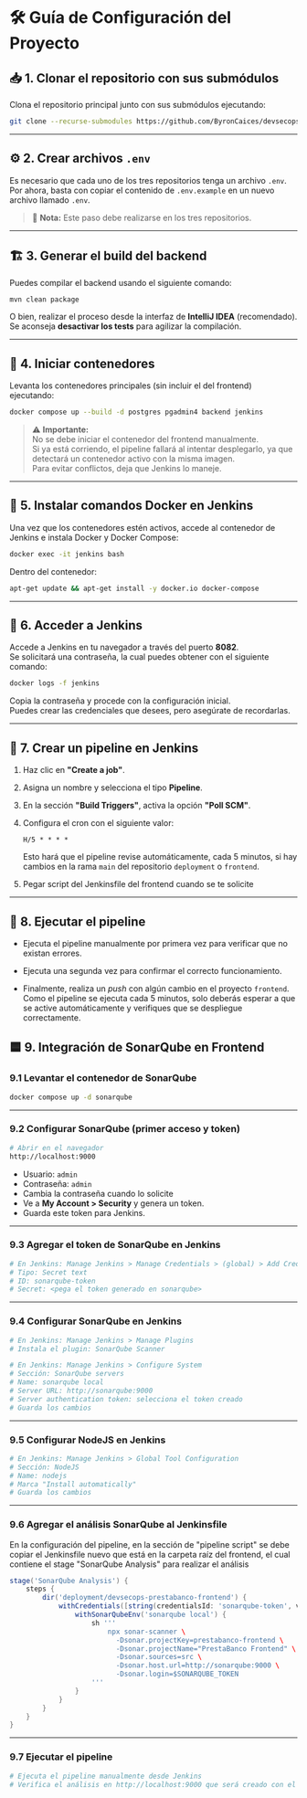 # 🛠️ Guía de Configuración del Proyecto

## 📥 1. Clonar el repositorio con sus submódulos

Clona el repositorio principal junto con sus submódulos ejecutando:

```bash
git clone --recurse-submodules https://github.com/ByronCaices/devsecops-pep1-deployment.git
```

---

## ⚙️ 2. Crear archivos `.env`

Es necesario que cada uno de los tres repositorios tenga un archivo `.env`.  
Por ahora, basta con copiar el contenido de `.env.example` en un nuevo archivo llamado `.env`.

> 📄 **Nota:** Este paso debe realizarse en los tres repositorios.

---

## 🏗️ 3. Generar el build del backend

Puedes compilar el backend usando el siguiente comando:

```bash
mvn clean package
```

O bien, realizar el proceso desde la interfaz de **IntelliJ IDEA** (recomendado).  
Se aconseja **desactivar los tests** para agilizar la compilación.

---

## 🐳 4. Iniciar contenedores

Levanta los contenedores principales (sin incluir el del frontend) ejecutando:

```bash
docker compose up --build -d postgres pgadmin4 backend jenkins
```

> ⚠️ **Importante:**  
> No se debe iniciar el contenedor del frontend manualmente.  
> Si ya está corriendo, el pipeline fallará al intentar desplegarlo, ya que detectará un contenedor activo con la misma imagen.  
> Para evitar conflictos, deja que Jenkins lo maneje.

---

## 🔧 5. Instalar comandos Docker en Jenkins

Una vez que los contenedores estén activos, accede al contenedor de Jenkins e instala Docker y Docker Compose:

```bash
docker exec -it jenkins bash
```

Dentro del contenedor:

```bash
apt-get update && apt-get install -y docker.io docker-compose
```

---

## 🔑 6. Acceder a Jenkins

Accede a Jenkins en tu navegador a través del puerto **8082**.  
Se solicitará una contraseña, la cual puedes obtener con el siguiente comando:

```bash
docker logs -f jenkins
```

Copia la contraseña y procede con la configuración inicial.  
Puedes crear las credenciales que desees, pero asegúrate de recordarlas.

---

## 🧩 7. Crear un pipeline en Jenkins

1. Haz clic en **"Create a job"**.
    
2. Asigna un nombre y selecciona el tipo **Pipeline**.
    
3. En la sección **"Build Triggers"**, activa la opción **"Poll SCM"**.
    
4. Configura el cron con el siguiente valor:
    
    ```
    H/5 * * * *
    ```
    
    Esto hará que el pipeline revise automáticamente, cada 5 minutos, si hay cambios en la rama `main` del repositorio `deployment` o `frontend`.
5. Pegar script del Jenkinsfile del frontend cuando se te solicite

---

## 🚀 8. Ejecutar el pipeline

- Ejecuta el pipeline manualmente por primera vez para verificar que no existan errores.
    
- Ejecuta una segunda vez para confirmar el correcto funcionamiento.
    
- Finalmente, realiza un _push_ con algún cambio en el proyecto `frontend`.  
    Como el pipeline se ejecuta cada 5 minutos, solo deberás esperar a que se active automáticamente y verifiques que se despliegue correctamente.
    

## 🟦 9. Integración de SonarQube en Frontend

### 9.1 Levantar el contenedor de SonarQube

```bash
docker compose up -d sonarqube
```

---

### 9.2 Configurar SonarQube (primer acceso y token)

```bash
# Abrir en el navegador
http://localhost:9000
```

- Usuario: `admin`
- Contraseña: `admin`
- Cambia la contraseña cuando lo solicite
- Ve a **My Account > Security** y genera un token.
- Guarda este token para Jenkins.

---

### 9.3 Agregar el token de SonarQube en Jenkins

```bash
# En Jenkins: Manage Jenkins > Manage Credentials > (global) > Add Credentials
# Tipo: Secret text
# ID: sonarqube-token
# Secret: <pega el token generado en sonarqube>
```

---

### 9.4 Configurar SonarQube en Jenkins

```bash
# En Jenkins: Manage Jenkins > Manage Plugins
# Instala el plugin: SonarQube Scanner

# En Jenkins: Manage Jenkins > Configure System
# Sección: SonarQube servers
# Name: sonarqube local
# Server URL: http://sonarqube:9000
# Server authentication token: selecciona el token creado
# Guarda los cambios
```

---

### 9.5 Configurar NodeJS en Jenkins

```bash
# En Jenkins: Manage Jenkins > Global Tool Configuration
# Sección: NodeJS
# Name: nodejs
# Marca "Install automatically"
# Guarda los cambios
```

---

### 9.6 Agregar el análisis SonarQube al Jenkinsfile

En la configuración del pipeline, en la sección de "pipeline script" se debe copiar el Jenkinsfile nuevo que está en la carpeta raíz del frontend, el cual contiene el stage "SonarQube Analysis" para realizar el análisis

```groovy
stage('SonarQube Analysis') {
    steps {
        dir('deployment/devsecops-prestabanco-frontend') {
            withCredentials([string(credentialsId: 'sonarqube-token', variable: 'SONARQUBE_TOKEN')]) {
                withSonarQubeEnv('sonarqube local') {
                    sh '''
                        npx sonar-scanner \
                          -Dsonar.projectKey=prestabanco-frontend \
                          -Dsonar.projectName="PrestaBanco Frontend" \
                          -Dsonar.sources=src \
                          -Dsonar.host.url=http://sonarqube:9000 \
                          -Dsonar.login=$SONARQUBE_TOKEN
                    '''
                }
            }
        }
    }
}
```

---


### 9.7 Ejecutar el pipeline

```bash
# Ejecuta el pipeline manualmente desde Jenkins
# Verifica el análisis en http://localhost:9000 que será creado con el projectName establecido en el stage de SonarQube Analysis
```